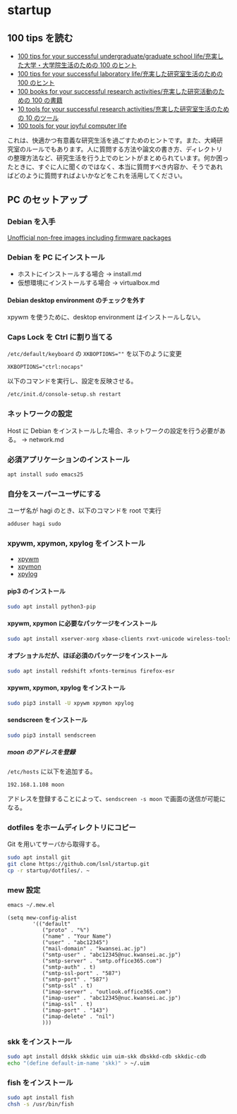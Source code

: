 # startup

## 100 tips を読む

- [100 tips for your successful undergraduate/graduate school life/充実した大学・大学院生活のための 100 のヒント](http://www.lsnl.jp/~ohsaki/research/100-tips/)
- [100 tips for your successful laboratory life/充実した研究室生活のための 100 のヒント](http://www.lsnl.jp/~ohsaki/research/100-tips-lab/)
- [100 books for your successful research activities/充実した研究活動のための 100 の書籍](http://www.lsnl.jp/~ohsaki/research/100-books/)
- [10 tools for your successful research activities/充実した研究室生活のための 10 のツール](http://www.lsnl.jp/~ohsaki/research/10-tools/)
- [100 tools for your joyful computer life](http://www.lsnl.jp/~ohsaki/research/100-tools/)

これは、快適かつ有意義な研究生活を過ごすためのヒントです。また、大崎研
究室のルールでもあります。人に質問する方法や論文の書き方、ディレクトリ
の整理方法など、研究生活を行う上でのヒントがまとめられています。何か困っ
たときに、すぐに人に聞くのではなく、本当に質問すべき内容か、そうであれ
ばどのように質問すればよいかなどをこれを活用してください。

## PC のセットアップ

### Debian を入手

[Unofficial non-free images including firmware packages](http://cdimage.debian.org/cdimage/unofficial/non-free/cd-including-firmware/)

### Debian を PC にインストール

- ホストにインストールする場合 → install.md
- 仮想環境にインストールする場合 → virtualbox.md

#### Debian desktop environment のチェックを外す

xpywm を使うために、desktop environment はインストールしない。

### Caps Lock を Ctrl に割り当てる

`/etc/default/keyboard` の `XKBOPTIONS=""` を以下のように変更

```
XKBOPTIONS="ctrl:nocaps"
```

以下のコマンドを実行し、設定を反映させる。

```bash
/etc/init.d/console-setup.sh restart
```

### ネットワークの設定

Host に Debian をインストールした場合、ネットワークの設定を行う必要がある。 → network.md

### 必須アプリケーションのインストール

```bash
apt install sudo emacs25
```

### 自分をスーパーユーザにする

ユーザ名が hagi のとき、以下のコマンドを root で実行

```bash
adduser hagi sudo
```

### xpywm, xpymon, xpylog をインストール

- [xpywm](https://pypi.org/project/xpywm/)
- [xpymon](https://pypi.org/project/xpymon/)
- [xpylog](https://pypi.org/project/xpylog/)

#### pip3 のインストール

```bash
sudo apt install python3-pip
```

#### xpywm, xpymon に必要なパッケージをインストール

```bash
sudo apt install xserver-xorg xbase-clients rxvt-unicode wireless-tools
```

#### オプショナルだが、ほぼ必須のパッケージをインストール

```bash
sudo apt install redshift xfonts-terminus firefox-esr
```

#### xpywm, xpymon, xpylog をインストール

```bash
sudo pip3 install -U xpywm xpymon xpylog
```

#### sendscreen をインストール

```bash
sudo pip3 install sendscreen
```

##### moon のアドレスを登録

`/etc/hosts` に以下を追加する。

```
192.168.1.108 moon
```

アドレスを登録することによって、`sendscreen -s moon` で画面の送信が可能になる。

### dotfiles をホームディレクトリにコピー

Git を用いてサーバから取得する。

```bash
sudo apt install git
git clone https://github.com/lsnl/startup.git
cp -r startup/dotfiles/. ~
```

### mew 設定

```bash
emacs ~/.mew.el
```

```elisp
(setq mew-config-alist
        '(("default"
           ("proto" . "%")
           ("name" . "Your Name")
           ("user" . "abc12345")
           ("mail-domain" . "kwansei.ac.jp")
           ("smtp-user" . "abc12345@nuc.kwansei.ac.jp")
           ("smtp-server" . "smtp.office365.com")
           ("smtp-auth" . t)
           ("smtp-ssl-port" . "587")
           ("smtp-port" . "587")
           ("smtp-ssl" . t)
           ("imap-server" . "outlook.office365.com")
           ("imap-user" . "abc12345@nuc.kwansei.ac.jp")
           ("imap-ssl" . t)
           ("imap-port" . "143")
           ("imap-delete" . "nil")
           )))
```

### skk をインストール

```bash
sudo apt install ddskk skkdic uim uim-skk dbskkd-cdb skkdic-cdb
echo "(define default-im-name 'skk)" > ~/.uim
```

### fish をインストール

```bash
sudo apt install fish
chsh -s /usr/bin/fish
```
